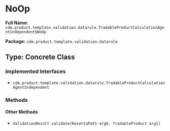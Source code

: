 # NoOp

**Full Name:** `cdm.product.template.validation.datarule.TradableProductCalculationAgentIndependent$NoOp`

**Package:** `cdm.product.template.validation.datarule`

## Type: Concrete Class

### Implemented Interfaces

- `cdm.product.template.validation.datarule.TradableProductCalculationAgentIndependent`

### Methods

#### Other Methods

- `ValidationResult validate(RosettaPath arg0, TradableProduct arg1)`

